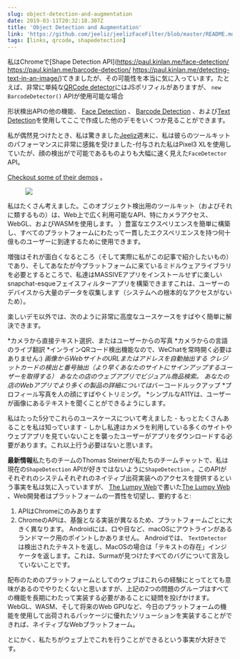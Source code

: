 ```yaml
---
slug: object-detection-and-augmentation
date: 2019-03-11T20:32:18.307Z
title: 'Object Detection and Augmentation'
link: 'https://github.com/jeeliz/jeelizFaceFilter/blob/master/README.md#features'
tags: [links, qrcode, shapedetection]
---
```

私はChromeで[Shape Detection API](https://paul.kinlan.me/face-detection/ https://paul.kinlan.me/barcode-detection/ https://paul.kinlan.me/detecting-text-in-an-image/)てきましたが、その可能性を本当に気に入っています。たとえば、非常に単純な[QRCode detector](https://qrsnapper.com)にはJSポリフィルがありますが、 `new BarcodeDetector()` APIが使用可能な場合

形状検出APIの他の機能、 [Face Detection](https://paul.kinlan.me/face-detection/) 、 [Barcode Detection](https://paul.kinlan.me/barcode-detection/) 、および[Text Detection](https://paul.kinlan.me/detecting-text-in-an-image/)を使用してここで作成した他のデモをいくつか見ることができます。

私が偶然見つけたとき、私は驚きました[Jeeliz](https://jeeliz.com)週末に、私は彼らのツールキットのパフォーマンスに非常に感銘を受けました-付与された私はPixel3 XLを使用していたが、顔の検出がで可能であるものよりも大幅に速く見えた`FaceDetector` API。

[Checkout some of their demos](https://jeeliz.com/sunglasses) 。

<figure>
  <img src="/images/2019-03-11-object-detection-and-augmentation.jpeg">
</figure>

私はたくさん考えました。このオブジェクト検出用のツールキット（およびそれに類するもの）は、Web上で広く利用可能なAPI、特にカメラアクセス、WebGL、およびWASMを使用します。 ）豊富なエクスペリエンスを簡単に構築し、すべてのプラットフォームにわたって一貫したエクスペリエンスを持つ何十億ものユーザーに到達するために使用できます。

増強はそれが面白くなるところ（そして実際に私がこの記事で紹介したいもの）であり、そしてあなたが今プラットフォームに来ているミドルウェアライブラリを必要とするところで、私達はMASSIVEアプリをインストールせずに楽しいsnapchat-esqueフェイスフィルターアプリを構築できますこれは、ユーザーのデバイスから大量のデータを収集します（システムへの根本的なアクセスがないため）。

楽しいデモ以外では、次のように非常に高度なユースケースをすばやく簡単に解決できます。

*カメラから直接テキスト選択、またはユーザーからの写真
*カメラからの言語のライブ翻訳
*インラインQRコード検出機能なので、WeChatを常時開く必要はありません:)
*画像からWebサイトのURLまたはアドレスを自動抽出する
*クレジットカードの検出と番号抽出（より早くあなたのサイトにサインアップするユーザーを取得する）
あなたの店のウェブアプリで*ビジュアル商品検索。
あなたの店のWebアプリでより多くの製品の詳細については*バーコードルックアップ
*プロフィール写真を人の顔にすばやくトリミング。
*シンプルなA11Yは、ユーザーが画像にあるテキストを聞くことができるようにします。

私はたった5分でこれらのユースケースについて考えました - もっとたくさんあることを私は知っています - しかし私達はカメラを利用している多くのサイトやウェブアプリを見ていないことを襲ったユーザーがアプリをダウンロードする必要があります。これ以上行う必要はないと思います。

**最新情報**私たちのチームのThomas Steinerが私たちのチームチャットで、私は現在の`ShapeDetection` APIが好きではないように`ShapeDetection` 。このAPIがそれぞれのシステムそれぞれのネイティブ出荷実装へのアクセスを提供するという事実を私は気に入っていますが、 [The Lumpy Web](/the-lumpy-web/)で書いた[The Lumpy Web](/the-lumpy-web/) 、Web開発者はプラットフォームの一貫性を切望し、要約すると:

1. APIはChromeにのみあります
2. ChromeのAPIは、基盤となる実装が異なるため、プラットフォームごとに大きく異なります。 Androidには、口や目など、macOSにアウトラインがあるランドマーク用のポイントしかありません。 Androidでは、 `TextDetector`は検出されたテキストを返し、MacOSの場合は「テキストの存在」インジケータを返します。これは、Surmaが見つけたすべてのバグについて言及していないことです。

配布のためのプラットフォームとしてのウェブはこれらの経験にとってとても意味があるのでやりたくないと思いますが、上記の2つの問題のグループはすべての機能を長期にわたって実装する必要があることに疑問を投げかけます。 WebGL、WASM、そして将来のWeb GPUなど、今日のプラットフォームの機能を使用して出荷されるパッケージに優れたソリューションを実装することができれば、ネイティブなWebプラットフォーム。

とにかく、私たちがウェブ上でこれを行うことができるという事実が大好きです。